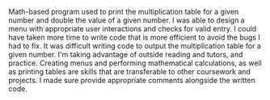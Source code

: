 Math-based program used to print the multiplication table for a given number and double the value of a given number.
I was able to design a menu with appropriate user interactions and checks for valid entry.
I could have taken more time to write code that is more efficient to avoid the bugs I had to fix.
It was difficult writing code to output the multiplication table for a given number. I'm taking advantage of outside reading and tutors, and practice.
Creating menus and performing mathematical calculations, as well as printing tables are skills that are transferable to other coursework and projects.
I made sure provide appropriate comments alongside the written code.
